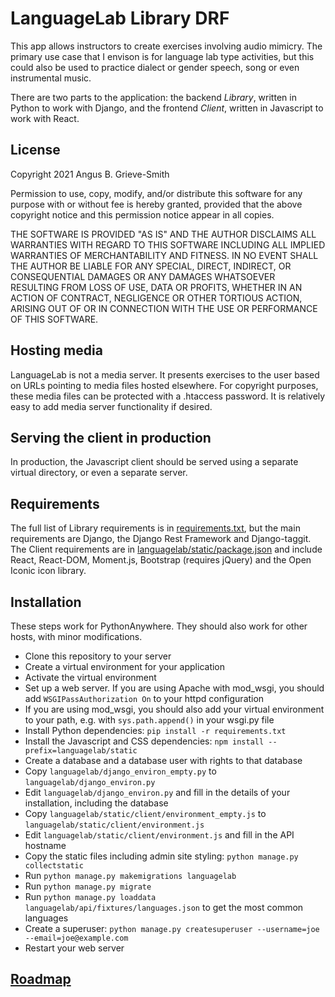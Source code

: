 # LanguageLab Library DRF

This app allows instructors to create exercises involving audio mimicry.  The
primary use case that I envison is for language lab type activities, but this
could also be used to practice dialect or gender speech, song or even
instrumental music.

There are two parts to the application: the backend *Library*, written in Python
to work with Django, and the frontend *Client*, written in Javascript to work
with React.

## License

Copyright 2021 Angus B. Grieve-Smith

Permission to use, copy, modify, and/or distribute this software for any purpose
with or without fee is hereby granted, provided that the above copyright notice
and this permission notice appear in all copies.

THE SOFTWARE IS PROVIDED "AS IS" AND THE AUTHOR DISCLAIMS ALL WARRANTIES WITH
REGARD TO THIS SOFTWARE INCLUDING ALL IMPLIED WARRANTIES OF MERCHANTABILITY AND
FITNESS. IN NO EVENT SHALL THE AUTHOR BE LIABLE FOR ANY SPECIAL, DIRECT,
INDIRECT, OR CONSEQUENTIAL DAMAGES OR ANY DAMAGES WHATSOEVER RESULTING FROM LOSS
OF USE, DATA OR PROFITS, WHETHER IN AN ACTION OF CONTRACT, NEGLIGENCE OR OTHER
TORTIOUS ACTION, ARISING OUT OF OR IN CONNECTION WITH THE USE OR PERFORMANCE OF
THIS SOFTWARE.

## Hosting media

LanguageLab is not a media server.  It presents exercises to the user based on
URLs pointing to media files hosted elsewhere.  For copyright purposes, these
media files can be protected with a .htaccess password.  It is relatively easy
to add media server functionality if desired.

## Serving the client in production

In production, the Javascript client should be served using a separate virtual
directory, or even a separate server.

## Requirements

The full list of Library requirements is in [requirements.txt](requirements.txt),
but the main requirements are Django, the Django Rest Framework and
Django-taggit.  The Client requirements are in
[languagelab/static/package.json](/languagelab/static/package.json)
and include React, React-DOM, Moment.js, Bootstrap (requires jQuery) and the
Open Iconic icon library.

## Installation

These steps work for PythonAnywhere.  They should also work for other hosts,
with minor modifications.

* Clone this repository to your server
* Create a virtual environment for your application
* Activate the virtual environment
* Set up a web server.  If you are using Apache with mod_wsgi, you should add
  `WSGIPassAuthorization On` to your httpd configuration
* If you are using mod_wsgi, you should also add your virtual environment to
  your path, e.g. with `sys.path.append()` in your wsgi.py file
* Install Python dependencies: `pip install -r requirements.txt`
* Install the Javascript and CSS dependencies:
  `npm install --prefix=languagelab/static`
* Create a database and a database user with rights to that database
* Copy `languagelab/django_environ_empty.py` to `languagelab/django_environ.py`
* Edit `languagelab/django_environ.py` and fill in the details of your
  installation, including the database
* Copy `languagelab/static/client/environment_empty.js` to
  `languagelab/static/client/environment.js`
* Edit `languagelab/static/client/environment.js` and fill in the API hostname
* Copy the static files including admin site styling:
  `python manage.py collectstatic`
* Run `python manage.py makemigrations languagelab`
* Run `python manage.py migrate`
* Run `python manage.py loaddata languagelab/api/fixtures/languages.json` to get
  the most common languages
* Create a superuser:
  `python manage.py createsuperuser --username=joe --email=joe@example.com`
* Restart your web server

## [Roadmap](roadmap.md)
